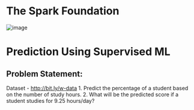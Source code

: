 # The Spark Foundation

![image](https://github.com/raqeebhashmi/Score_Prediction/assets/77921588/af563762-7fc2-42b9-aecc-6142f154b199)

# Prediction Using Supervised ML

## Problem Statement:

Dataset - http://bit.ly/w-data
    1. Predict the percentage of a student based on the number of study hours.
    2. What will be the predicted score if a student studies for 9.25 hours/day?
    
